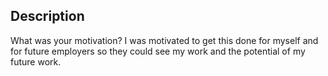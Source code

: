 ## Description

What was your motivation? I was motivated to get this done for myself and for future employers so they could see my work and the potential of my future work. 
